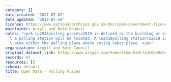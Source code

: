 ```yaml
---
category: []
date_created: '2017-07-07'
date_updated: '2017-07-18'
license: https://www.nationalarchives.gov.uk/doc/open-government-licence/version/3/
maintainer: Argyll and Bute Council
notes: "<p>A \u2018polling place\u2019 is defined as the building or area in which\
  \ a polling station will be located. A \u2018polling station\u2019 is the room or\
  \ area within the polling place where voting takes place. </p>"
organization: Argyll and Bute Council
original_dataset_link: https://www.arcgis.com/home/item.html?id=6b49d2cc9ce44026a3fc232461780c42
records: 97
resources: []
schema: default
title: Open Data - Polling Places
---
```

